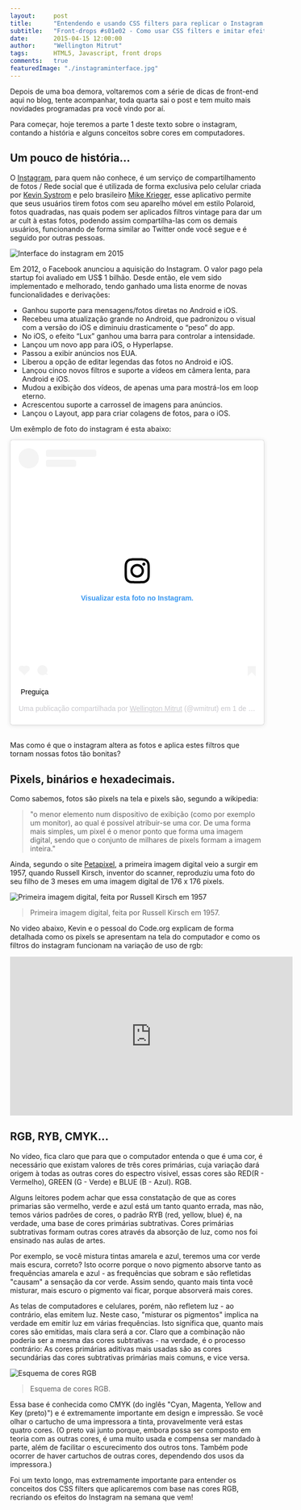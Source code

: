 ```yaml
---
layout:     post
title:      "Entendendo e usando CSS filters para replicar o Instagram - PARTE 1"
subtitle:   "Front-drops #s01e02 - Como usar CSS filters e imitar efeitos como do Instagram."
date:       2015-04-15 12:00:00
author:     "Wellington Mitrut"
tags:       HTML5, Javascript, front drops
comments:   true
featuredImage: "./instagraminterface.jpg"
---
```


Depois de uma boa demora, voltaremos com a série de dicas de front-end aqui no blog, tente acompanhar, toda quarta sai o post e tem muito mais novidades programadas pra você vindo por aí.

Para começar, hoje teremos a parte 1 deste texto sobre o instagram, contando a história e alguns conceitos sobre cores em computadores.


<h2 class="section-heading">Um pouco de história...</h2>

O <a target="_blank" href="http://instagram.com">Instagram</a>, para quem não conhece, é um serviço de compartilhamento de fotos / Rede social que é utilizada de forma exclusiva pelo celular criada por <a target="_blank" href="https://twitter.com/KEVIN">Kevin Systrom</a> e pelo brasileiro <a target="_blank" href="https://twitter.com/mikeyk">Mike Krieger</a>, esse aplicativo permite que seus usuários tirem fotos com seu aparelho móvel em estilo Polaroid, fotos quadradas, nas quais podem ser aplicados filtros vintage para dar um ar cult à estas fotos, podendo assim compartilha-las com os demais usuários, funcionando de forma similar ao Twitter onde você segue e é seguido por outras pessoas.

![Interface do instagram em 2015](./instagraminterface.jpg)

Em 2012, o Facebook anunciou a aquisição do Instagram. O valor pago pela startup foi avaliado em US$ 1 bilhão. Desde então, ele vem sido implementado e melhorado, tendo ganhado uma lista enorme de novas funcionalidades e derivações:

<ul>
  <li>Ganhou suporte para mensagens/fotos diretas no Android e iOS.</li>
  <li>Recebeu uma atualização grande no Android, que padronizou o visual com a versão do iOS e diminuiu drasticamente o “peso” do app.</li>
  <li>No iOS, o efeito “Lux” ganhou uma barra para controlar a intensidade.</li>
  <li>Lançou um novo app para iOS, o Hyperlapse.</li>
  <li>Passou a exibir anúncios nos EUA.</li>
  <li>Liberou a opção de editar legendas das fotos no Android e iOS.</li>
  <li>Lançou cinco novos filtros e suporte a vídeos em câmera lenta, para Android e iOS.</li>
  <li>Mudou a exibição dos vídeos, de apenas uma para mostrá-los em loop eterno.</li>
  <li>Acrescentou suporte a carrossel de imagens para anúncios.</li>
  <li>Lançou o Layout, app para criar colagens de fotos, para o iOS.</li>
</ul>

Um exêmplo de foto do instagram é esta abaixo:

<blockquote class="instagram-media" data-instgrm-captioned data-instgrm-permalink="https://www.instagram.com/p/lAcPM8FfHv/?utm_source=ig_embed&amp;utm_medium=loading" data-instgrm-version="12" style=" background:#FFF; border:0; border-radius:3px; box-shadow:0 0 1px 0 rgba(0,0,0,0.5),0 1px 10px 0 rgba(0,0,0,0.15); margin: 1px; max-width:540px; min-width:326px; padding:0; width:99.375%; width:-webkit-calc(100% - 2px); width:calc(100% - 2px);"><div style="padding:16px;"> <a href="https://www.instagram.com/p/lAcPM8FfHv/?utm_source=ig_embed&amp;utm_medium=loading" style=" background:#FFFFFF; line-height:0; padding:0 0; text-align:center; text-decoration:none; width:100%;" target="_blank"> <div style=" display: flex; flex-direction: row; align-items: center;"> <div style="background-color: #F4F4F4; border-radius: 50%; flex-grow: 0; height: 40px; margin-right: 14px; width: 40px;"></div> <div style="display: flex; flex-direction: column; flex-grow: 1; justify-content: center;"> <div style=" background-color: #F4F4F4; border-radius: 4px; flex-grow: 0; height: 14px; margin-bottom: 6px; width: 100px;"></div> <div style=" background-color: #F4F4F4; border-radius: 4px; flex-grow: 0; height: 14px; width: 60px;"></div></div></div><div style="padding: 19% 0;"></div><div style="display:block; height:50px; margin:0 auto 12px; width:50px;"><svg width="50px" height="50px" viewBox="0 0 60 60" version="1.1" xmlns="https://www.w3.org/2000/svg" xmlns:xlink="https://www.w3.org/1999/xlink"><g stroke="none" stroke-width="1" fill="none" fill-rule="evenodd"><g transform="translate(-511.000000, -20.000000)" fill="#000000"><g><path d="M556.869,30.41 C554.814,30.41 553.148,32.076 553.148,34.131 C553.148,36.186 554.814,37.852 556.869,37.852 C558.924,37.852 560.59,36.186 560.59,34.131 C560.59,32.076 558.924,30.41 556.869,30.41 M541,60.657 C535.114,60.657 530.342,55.887 530.342,50 C530.342,44.114 535.114,39.342 541,39.342 C546.887,39.342 551.658,44.114 551.658,50 C551.658,55.887 546.887,60.657 541,60.657 M541,33.886 C532.1,33.886 524.886,41.1 524.886,50 C524.886,58.899 532.1,66.113 541,66.113 C549.9,66.113 557.115,58.899 557.115,50 C557.115,41.1 549.9,33.886 541,33.886 M565.378,62.101 C565.244,65.022 564.756,66.606 564.346,67.663 C563.803,69.06 563.154,70.057 562.106,71.106 C561.058,72.155 560.06,72.803 558.662,73.347 C557.607,73.757 556.021,74.244 553.102,74.378 C549.944,74.521 548.997,74.552 541,74.552 C533.003,74.552 532.056,74.521 528.898,74.378 C525.979,74.244 524.393,73.757 523.338,73.347 C521.94,72.803 520.942,72.155 519.894,71.106 C518.846,70.057 518.197,69.06 517.654,67.663 C517.244,66.606 516.755,65.022 516.623,62.101 C516.479,58.943 516.448,57.996 516.448,50 C516.448,42.003 516.479,41.056 516.623,37.899 C516.755,34.978 517.244,33.391 517.654,32.338 C518.197,30.938 518.846,29.942 519.894,28.894 C520.942,27.846 521.94,27.196 523.338,26.654 C524.393,26.244 525.979,25.756 528.898,25.623 C532.057,25.479 533.004,25.448 541,25.448 C548.997,25.448 549.943,25.479 553.102,25.623 C556.021,25.756 557.607,26.244 558.662,26.654 C560.06,27.196 561.058,27.846 562.106,28.894 C563.154,29.942 563.803,30.938 564.346,32.338 C564.756,33.391 565.244,34.978 565.378,37.899 C565.522,41.056 565.552,42.003 565.552,50 C565.552,57.996 565.522,58.943 565.378,62.101 M570.82,37.631 C570.674,34.438 570.167,32.258 569.425,30.349 C568.659,28.377 567.633,26.702 565.965,25.035 C564.297,23.368 562.623,22.342 560.652,21.575 C558.743,20.834 556.562,20.326 553.369,20.18 C550.169,20.033 549.148,20 541,20 C532.853,20 531.831,20.033 528.631,20.18 C525.438,20.326 523.257,20.834 521.349,21.575 C519.376,22.342 517.703,23.368 516.035,25.035 C514.368,26.702 513.342,28.377 512.574,30.349 C511.834,32.258 511.326,34.438 511.181,37.631 C511.035,40.831 511,41.851 511,50 C511,58.147 511.035,59.17 511.181,62.369 C511.326,65.562 511.834,67.743 512.574,69.651 C513.342,71.625 514.368,73.296 516.035,74.965 C517.703,76.634 519.376,77.658 521.349,78.425 C523.257,79.167 525.438,79.673 528.631,79.82 C531.831,79.965 532.853,80.001 541,80.001 C549.148,80.001 550.169,79.965 553.369,79.82 C556.562,79.673 558.743,79.167 560.652,78.425 C562.623,77.658 564.297,76.634 565.965,74.965 C567.633,73.296 568.659,71.625 569.425,69.651 C570.167,67.743 570.674,65.562 570.82,62.369 C570.966,59.17 571,58.147 571,50 C571,41.851 570.966,40.831 570.82,37.631"></path></g></g></g></svg></div><div style="padding-top: 8px;"> <div style=" color:#3897f0; font-family:Arial,sans-serif; font-size:14px; font-style:normal; font-weight:550; line-height:18px;"> Visualizar esta foto no Instagram.</div></div><div style="padding: 12.5% 0;"></div> <div style="display: flex; flex-direction: row; margin-bottom: 14px; align-items: center;"><div> <div style="background-color: #F4F4F4; border-radius: 50%; height: 12.5px; width: 12.5px; transform: translateX(0px) translateY(7px);"></div> <div style="background-color: #F4F4F4; height: 12.5px; transform: rotate(-45deg) translateX(3px) translateY(1px); width: 12.5px; flex-grow: 0; margin-right: 14px; margin-left: 2px;"></div> <div style="background-color: #F4F4F4; border-radius: 50%; height: 12.5px; width: 12.5px; transform: translateX(9px) translateY(-18px);"></div></div><div style="margin-left: 8px;"> <div style=" background-color: #F4F4F4; border-radius: 50%; flex-grow: 0; height: 20px; width: 20px;"></div> <div style=" width: 0; height: 0; border-top: 2px solid transparent; border-left: 6px solid #f4f4f4; border-bottom: 2px solid transparent; transform: translateX(16px) translateY(-4px) rotate(30deg)"></div></div><div style="margin-left: auto;"> <div style=" width: 0px; border-top: 8px solid #F4F4F4; border-right: 8px solid transparent; transform: translateY(16px);"></div> <div style=" background-color: #F4F4F4; flex-grow: 0; height: 12px; width: 16px; transform: translateY(-4px);"></div> <div style=" width: 0; height: 0; border-top: 8px solid #F4F4F4; border-left: 8px solid transparent; transform: translateY(-4px) translateX(8px);"></div></div></div></a> <p style=" margin:8px 0 0 0; padding:0 4px;"> <a href="https://www.instagram.com/p/lAcPM8FfHv/?utm_source=ig_embed&amp;utm_medium=loading" style=" color:#000; font-family:Arial,sans-serif; font-size:14px; font-style:normal; font-weight:normal; line-height:17px; text-decoration:none; word-wrap:break-word;" target="_blank">Preguiça</a></p> <p style=" color:#c9c8cd; font-family:Arial,sans-serif; font-size:14px; line-height:17px; margin-bottom:0; margin-top:8px; overflow:hidden; padding:8px 0 7px; text-align:center; text-overflow:ellipsis; white-space:nowrap;">Uma publicação compartilhada por <a href="https://www.instagram.com/wmitrut/?utm_source=ig_embed&amp;utm_medium=loading" style=" color:#c9c8cd; font-family:Arial,sans-serif; font-size:14px; font-style:normal; font-weight:normal; line-height:17px;" target="_blank"> Wellington Mitrut</a> (@wmitrut) em <time style=" font-family:Arial,sans-serif; font-size:14px; line-height:17px;" datetime="2014-03-01T16:35:21+00:00">1 de Mar, 2014 às 8:35 PST</time></p></div></blockquote> <script async src="//www.instagram.com/embed.js"></script>
<br>

Mas como é que o instagram altera as fotos e aplica estes filtros que tornam nossas fotos tão bonitas?

<h2 class="section-heading">Pixels, binários e hexadecimais.</h2>

Como sabemos, fotos são pixels na tela e pixels são, segundo a wikipedia:

<blockquote>"o menor elemento num dispositivo de exibição (como por exemplo um monitor), ao qual é possível atribuir-se uma cor. De uma forma mais simples, um pixel é o menor ponto que forma uma imagem digital, sendo que o conjunto de milhares de pixels formam a imagem inteira."</blockquote>

Ainda, segundo o site <a href="http://petapixel.com/2010/11/04/first-digital-photograph-ever-made/">Petapixel</a>, a primeira imagem digital veio a surgir em 1957, quando Russell Kirsch, inventor do scanner, reproduziu uma foto do seu filho de 3 meses em uma imagem digital de 176 x 176 pixels.

![Primeira imagem digital, feita por Russell Kirsch em 1957](./firstdigitalimage.jpg)

> Primeira imagem digital, feita por Russell Kirsch em 1957.

No video abaixo, Kevin e o pessoal do Code.org explicam de forma detalhada como os pixels se apresentam na tela do computador e como os filtros do instagram funcionam na variação de uso de rgb:

<iframe width="560" height="315" src="https://www.youtube.com/embed/15aqFQQVBWU" frameborder="0" allowfullscreen></iframe>

<h2 class="section-heading">RGB, RYB, CMYK...</h2>

No vídeo, fica claro que para que o computador entenda o que é uma cor, é necessário que existam valores de três cores primárias, cuja variação dará origem à todas as outras cores do espectro visivel, essas cores são RED(R -  Vermelho), GREEN (G - Verde) e BLUE (B - Azul). RGB.

Alguns leitores podem achar que essa constatação de que as cores primarias são vermelho, verde e azul está um tanto quanto errada, mas não, temos vários padrões de cores, o padrão RYB (red, yellow, blue) é, na verdade, uma base de cores primárias subtrativas. Cores primárias subtrativas formam outras cores através da absorção de luz, como nos foi ensinado nas aulas de artes.

Por exemplo, se você mistura tintas amarela e azul, teremos uma cor verde mais escura, correto? Isto ocorre porque o novo pigmento absorve tanto as frequências amarela e azul - as frequências que sobram e são refletidas "causam" a sensação da cor verde. Assim sendo, quanto mais tinta você misturar, mais escuro o pigmento vai ficar, porque absorverá mais cores.</b>

As telas de computadores e celulares, porém, não refletem luz - ao contrário, elas emitem luz. Neste caso, "misturar os pigmentos" implica na verdade em emitir luz em várias frequências. Isto significa que, quanto mais cores são emitidas, mais clara será a cor. Claro que a combinação não poderia ser a mesma das cores subtrativas - na verdade, é o processo contrário: As cores primárias aditivas mais usadas são as cores secundárias das cores subtrativas primárias mais comuns, e vice versa.

![Esquema de cores RGB](./rgb.png)

> Esquema de cores RGB.


Essa base é conhecida como CMYK (do inglês "Cyan, Magenta, Yellow and Key (preto)") e é extremamente importante em design e impressão. Se você olhar o cartucho de uma impressora a tinta, provavelmente verá estas quatro cores. (O preto vai junto porque, embora possa ser composto em teoria com as outras cores, é uma muito usada e compensa ser mandado à parte, além de facilitar o escurecimento dos outros tons. Também pode ocorrer de haver cartuchos de outras cores, dependendo dos usos da impressora.)

Foi um texto longo, mas extremamente importante para entender os conceitos dos CSS filters que aplicaremos com base nas cores RGB, recriando os efeitos do Instagram na semana que vem!
